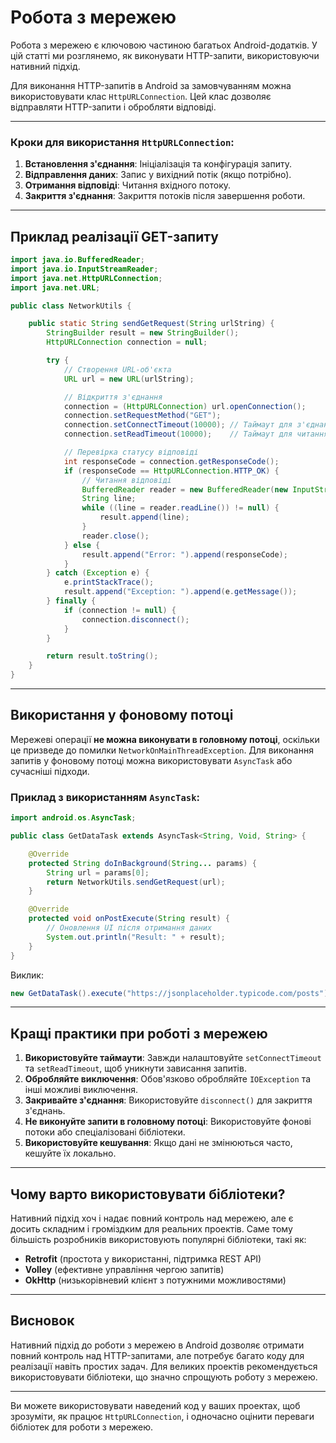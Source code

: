 # Робота з мережею

Робота з мережею є ключовою частиною багатьох Android-додатків. У цій статті ми розглянемо, як виконувати HTTP-запити, використовуючи нативний підхід.

Для виконання HTTP-запитів в Android за замовчуванням можна використовувати клас `HttpURLConnection`. Цей клас дозволяє відправляти HTTP-запити і обробляти відповіді.

---

### Кроки для використання `HttpURLConnection`:
1. **Встановлення з'єднання**: Ініціалізація та конфігурація запиту.
2. **Відправлення даних**: Запис у вихідний потік (якщо потрібно).
3. **Отримання відповіді**: Читання вхідного потоку.
4. **Закриття з'єднання**: Закриття потоків після завершення роботи.

---

## Приклад реалізації GET-запиту

~~~java
import java.io.BufferedReader;
import java.io.InputStreamReader;
import java.net.HttpURLConnection;
import java.net.URL;

public class NetworkUtils {

    public static String sendGetRequest(String urlString) {
        StringBuilder result = new StringBuilder();
        HttpURLConnection connection = null;

        try {
            // Створення URL-об'єкта
            URL url = new URL(urlString);

            // Відкриття з'єднання
            connection = (HttpURLConnection) url.openConnection();
            connection.setRequestMethod("GET");
            connection.setConnectTimeout(10000); // Таймаут для з'єднання
            connection.setReadTimeout(10000);    // Таймаут для читання

            // Перевірка статусу відповіді
            int responseCode = connection.getResponseCode();
            if (responseCode == HttpURLConnection.HTTP_OK) {
                // Читання відповіді
                BufferedReader reader = new BufferedReader(new InputStreamReader(connection.getInputStream()));
                String line;
                while ((line = reader.readLine()) != null) {
                    result.append(line);
                }
                reader.close();
            } else {
                result.append("Error: ").append(responseCode);
            }
        } catch (Exception e) {
            e.printStackTrace();
            result.append("Exception: ").append(e.getMessage());
        } finally {
            if (connection != null) {
                connection.disconnect();
            }
        }

        return result.toString();
    }
}
~~~

---

## Використання у фоновому потоці

Мережеві операції **не можна виконувати в головному потоці**, оскільки це призведе до помилки `NetworkOnMainThreadException`. Для виконання запитів у фоновому потоці можна використовувати `AsyncTask` або сучасніші підходи.

### Приклад з використанням `AsyncTask`:

~~~java
import android.os.AsyncTask;

public class GetDataTask extends AsyncTask<String, Void, String> {

    @Override
    protected String doInBackground(String... params) {
        String url = params[0];
        return NetworkUtils.sendGetRequest(url);
    }

    @Override
    protected void onPostExecute(String result) {
        // Оновлення UI після отримання даних
        System.out.println("Result: " + result);
    }
}
~~~

Виклик:

~~~java
new GetDataTask().execute("https://jsonplaceholder.typicode.com/posts");
~~~

---

## Кращі практики при роботі з мережею

1. **Використовуйте таймаути**: Завжди налаштовуйте `setConnectTimeout` та `setReadTimeout`, щоб уникнути зависання запитів.
2. **Обробляйте виключення**: Обов'язково обробляйте `IOException` та інші можливі виключення.
3. **Закривайте з'єднання**: Використовуйте `disconnect()` для закриття з'єднань.
4. **Не виконуйте запити в головному потоці**: Використовуйте фонові потоки або спеціалізовані бібліотеки.
5. **Використовуйте кешування**: Якщо дані не змінюються часто, кешуйте їх локально.

---

## Чому варто використовувати бібліотеки?

Нативний підхід хоч і надає повний контроль над мережею, але є досить складним і громіздким для реальних проектів. Саме тому більшість розробників використовують популярні бібліотеки, такі як:
- **Retrofit** (простота у використанні, підтримка REST API)
- **Volley** (ефективне управління чергою запитів)
- **OkHttp** (низькорівневий клієнт з потужними можливостями)

---

## Висновок

Нативний підхід до роботи з мережею в Android дозволяє отримати повний контроль над HTTP-запитами, але потребує багато коду для реалізації навіть простих задач. Для великих проектів рекомендується використовувати бібліотеки, що значно спрощують роботу з мережею.

---

Ви можете використовувати наведений код у ваших проектах, щоб зрозуміти, як працює `HttpURLConnection`, і одночасно оцінити переваги бібліотек для роботи з мережею.
